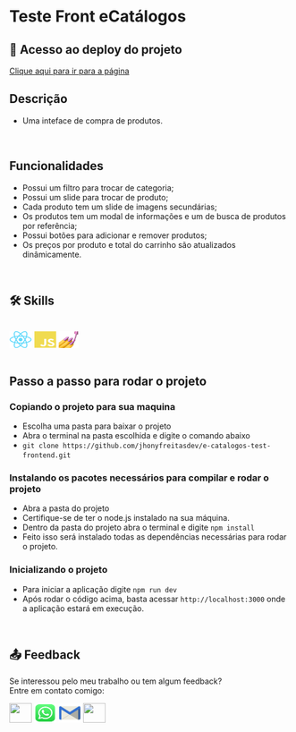 # Teste Front eCatálogos

 
## 🔗 Acesso ao deploy do projeto
<a href="https://e-catalogos-test-frontend.vercel.app/">Clique aqui para ir para a página</a>

## Descrição 
- Uma inteface de compra de produtos.
<br/>

## Funcionalidades
- Possui um filtro para trocar de categoria;
- Possui um slide para trocar de produto;
- Cada produto tem um slide de imagens secundárias;
- Os produtos tem um modal de informações e um de busca de produtos por referência;
- Possui botões para adicionar e remover produtos;
- Os preços por produto e total do carrinho são atualizados dinâmicamente.
<br/>

## 🛠 Skills
<div style="display: inline_block"><br>
  <img align="center" alt="React" height="30" width="40" src="src/assets/icons/icon-react.png">
  <img align="center" alt="Js" height="30" width="40" src="https://raw.githubusercontent.com/devicons/devicon/master/icons/javascript/javascript-plain.svg">
  <img align="center" alt="Styled" height="30" width="35" src="src/assets/icons/icon-styled.png">
</div><br/>


## Passo a passo para rodar o projeto

### Copiando o projeto para sua maquina
- Escolha uma pasta para baixar o projeto
- Abra o terminal na pasta escolhida e digite o comando abaixo
- `git clone https://github.com/jhonyfreitasdev/e-catalogos-test-frontend.git`
 
### Instalando os pacotes necessários para compilar e rodar o projeto  
- Abra a pasta do projeto
- Certifique-se de ter o node.js instalado na sua máquina.
- Dentro da pasta do projeto abra o terminal e digite `npm install`
- Feito isso será instalado todas as dependências necessárias para rodar o projeto.

### Inicializando o projeto 
- Para iniciar a aplicação digite `npm run dev`
- Após rodar o código acima, basta acessar `http://localhost:3000` onde a aplicação estará em execução.  
<br/>


## 📤 Feedback
Se interessou pelo meu trabalho ou tem algum feedback? <br/> 
Entre em contato comigo:
<br/>
 
<p align="left"> 
 <a href="https://www.linkedin.com/in/jhony-freitas/" target="_blank" rel="noreferrer"><img src="https://raw.githubusercontent.com/danielcranney/readme-generator/main/public/icons/socials/linkedin.svg" width="40" height="35" /></a>
 <a href ="https://api.whatsapp.com/send?phone=5511948127577&text" target="_blank" rel="noreferrer"><img src="./src/assets/icons/icon-whatsapp.png" width="40" height="35" /></a>
 <a href ="mailto:jhony00._@hotmail.com" target="_blank" rel="noreferrer"><img src="src/assets/icons/icon-mail.png" width="40" height="35" /></a>
 <a href="https://discord.com/users/jhonyFreitas#1359" target="_blank" rel="noreferrer"><img src="https://raw.githubusercontent.com/danielcranney/readme-generator/main/public/icons/socials/discord.svg" width="40" height="35" /></a> 

 </p>

